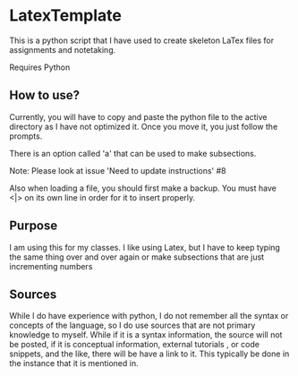 # LatexTemplate
This is a python script that I have used to create skeleton LaTex files for assignments and notetaking.

Requires Python

## How to use?
Currently, you will have to copy and paste the python file to the active directory as I have not optimized it. Once you move it, you just follow the prompts.

There is an option called 'a' that can be used to make subsections. 

Note: Please look at issue 'Need to update instructions' #8 

Also when loading a file, you should first make a backup. You must have <|> on its own line in order for it to insert properly.


## Purpose
I am using this for my classes. I like using Latex, but I have to keep typing the same thing over and over again or make subsections that are just incrementing numbers

## Sources
While I do have experience with python, I do not remember all the syntax or concepts of the language, so I do use sources that are not primary knowledge to myself. While if it is a syntax information, the source will not be posted, if it is conceptual information, external tutorials , or code snippets, and the like, there will be have a link to it. This typically be done in the instance that it is mentioned in.  

